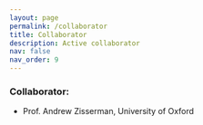 ```yaml
---
layout: page
permalink: /collaborator
title: Collaborator
description: Active collaborator
nav: false
nav_order: 9
---
```


### Collaborator:

- Prof. Andrew Zisserman, University of Oxford
